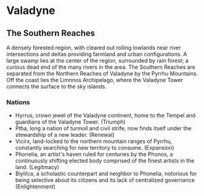 # Valadyne

## The Southern Reaches

A densely forested region, with cleared out rolling lowlands near river intersections and deltas providing farmland and urban configurations. A large swamp lies at the center of the region, surrounded by rain forest; a curious dead end of the many rivers in the area. The Southern Reaches are separated from the Northern Reaches of Valadyne by the Pyrrhu Mountains. Off the coast lies the Limnnos Archipelago, where the Valadyne Tower connects the surface to the sky islands.

### Nations

- Hyrrus, crown jewel of the Valadyne continent, home to the Tempel and guardians of the Valadyne Tower. (Triumph)
- Ptha, long a nation of turmoil and civil strife, now finds itself under the stewardship of a new leader. (Renewal)
- Vicirx, land-locked to the northern mountain ranges of Pyrrhu, constantly searching for new territory to consume. (Expansion)
- Phonelia, an artist's haven ruled for centuries by the Phonos, a continuously shifting elected body comprised of the finest artists in the land. (Legitmacy)
- Biylilca, a scholastic counterpart and neighbor to Phonelia, notorious for being selective about its citizens and its lack of centralized governance (Enlightenment)